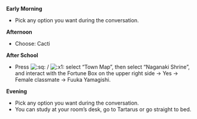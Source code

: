 **Early Morning**

- Pick any option you want during the conversation.

**Afternoon**

- Choose: Cacti

**After School**

- Press ![:sq:](https://www.powerpyx.com/wp-includes/images/smilies/square.png) / ![:x1:](https://www.powerpyx.com/wp-includes/images/smilies/x1.png) select “Town Map”, then select “Naganaki Shrine”, and interact with the Fortune Box on the upper right side -> Yes -> Female classmate -> Fuuka Yamagishi.

**Evening**

- Pick any option you want during the conversation.
- You can study at your room’s desk, go to Tartarus or go straight to bed.
